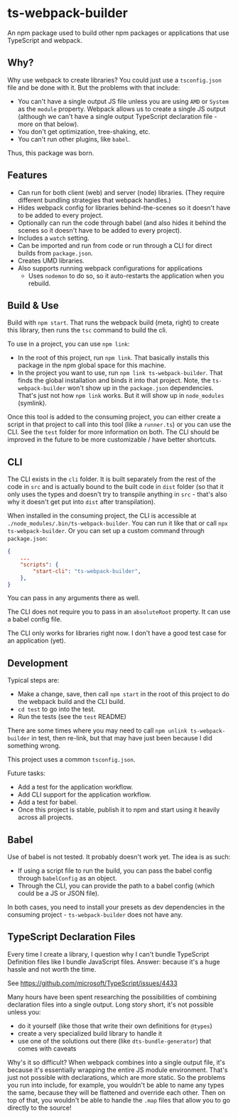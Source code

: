 # ts-webpack-builder

An npm package used to build other npm packages or applications that use TypeScript and webpack. 

## Why?

Why use webpack to create libraries? You could just use a `tsconfig.json` file and be done with it. But the problems with that include:
- You can't have a single output JS file unless you are using `AMD` or `System` as the `module` property. Webpack allows us to create a single JS output (although we can't have a single output TypeScript declaration file - more on that below).
- You don't get optimization, tree-shaking, etc.
- You can't run other plugins, like `babel`.

Thus, this package was born.

## Features

- Can run for both client (web) and server (node) libraries. (They require different bundling strategies that webpack handles.)
- Hides webpack config for libraries behind-the-scenes so it doesn't have to be added to every project.
- Optionally can run the code through babel (and also hides it behind the scenes so it doesn't have to be added to every project).
- Includes a `watch` setting.
- Can be imported and run from code or run through a CLI for direct builds from `package.json`.
- Creates UMD libraries.
- Also supports running webpack configurations for applications 
  - Uses `nodemon` to do so, so it auto-restarts the application when you rebuild.

## Build & Use

Build with `npm start`. That runs the webpack build (meta, right) to create this library, then runs the `tsc` command to build the cli.

To use in a project, you can use `npm link`:
- In the root of this project, run `npm link`. That basically installs this package in the npm global space for this machine.
- In the project you want to use, run `npm link ts-webpack-builder`. That finds the global installation and binds it into that project. 
Note, the `ts-webpack-builder` won't show up in the `package.json` dependencies. That's just not how `npm link` works. But it will show up in `node_modules` (symlink).

Once this tool is added to the consuming project, you can either create a script in that project to call into this tool (like a `runner.ts`) or you can use the CLI.
See the `test` folder for more information on both. The CLI should be improved in the future to be more customizable / have better shortcuts.

## CLI

The CLI exists in the `cli` folder. It is built separately from the rest of the code in `src` and is actually bound to the built code in `dist` folder (so that it only uses the types and doesn't try to transpile anything in `src` - that's also why it doesn't get put into `dist` after transpilation).

When installed in the consuming project, the CLI is accessible at `./node_modules/.bin/ts-webpack-builder`. You can run it like that or call `npx ts-webpack-builder`. Or you can set up a custom command through `package.json`:

```json
{
	...
	"scripts": {
		"start-cli": "ts-webpack-builder",
	},
}
```
You can pass in any arguments there as well.

The CLI does not require you to pass in an `absoluteRoot` property. It can use a babel config file.

The CLI only works for libraries right now. I don't have a good test case for an application (yet).

## Development

Typical steps are:
- Make a change, save, then call `npm start` in the root of this project to do the webpack build and the CLI build.
- `cd test` to go into the test.
- Run the tests (see the `test` README)

There are some times where you may need to call `npm unlink ts-webpack-builder` in test, then re-link, but that may have just been because I did something wrong.

This project uses a common `tsconfig.json`. 

Future tasks:
- Add a test for the application workflow.
- Add CLI support for the application workflow.
- Add a test for babel.
- Once this project is stable, publish it to npm and start using it heavily across all projects.

## Babel

Use of babel is not tested. It probably doesn't work yet. The idea is as such:

- If using a script file to run the build, you can pass the babel config through `babelConfig` as an object.
- Through the CLI, you can provide the path to a babel config (which could be a JS or JSON file).

In both cases, you need to install your presets as dev dependencies in the consuming project - `ts-webpack-builder` does not have any.

## TypeScript Declaration Files

Every time I create a library, I question why I can't bundle TypeScript Definition files like I bundle JavaScript files. Answer: because it's a huge hassle and not worth the time.

See https://github.com/microsoft/TypeScript/issues/4433

Many hours have been spent researching the possibilities of combining declaration files into a single output. Long story short, it's not possible unless you:
- do it yourself (like those that write their own definitions for `@types`)
- create a very specialized build library to handle it
- use one of the solutions out there (like `dts-bundle-generator`) that comes with caveats

Why's it so difficult? When webpack combines into a single output file, it's because it's essentially wrapping the entire JS module environment. That's just not possible with declarations, which are more static. So the problems you run into include, for example, you wouldn't be able to name any types the same, because they will be flattened and override each other. Then on top of that, you wouldn't be able to handle the `.map` files that allow you to go directly to the source!

